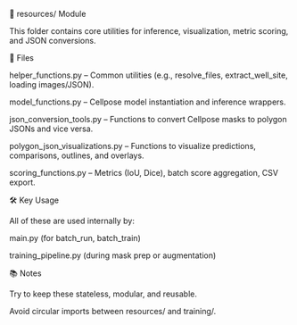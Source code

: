 🧩 resources/ Module

This folder contains core utilities for inference, visualization, metric scoring, and JSON conversions.

📂 Files

helper_functions.py – Common utilities (e.g., resolve_files, extract_well_site, loading images/JSON).

model_functions.py – Cellpose model instantiation and inference wrappers.

json_conversion_tools.py – Functions to convert Cellpose masks to polygon JSONs and vice versa.

polygon_json_visualizations.py – Functions to visualize predictions, comparisons, outlines, and overlays.

scoring_functions.py – Metrics (IoU, Dice), batch score aggregation, CSV export.

🛠 Key Usage

All of these are used internally by:

main.py (for batch_run, batch_train)

training_pipeline.py (during mask prep or augmentation)

📚 Notes

Try to keep these stateless, modular, and reusable.

Avoid circular imports between resources/ and training/.
